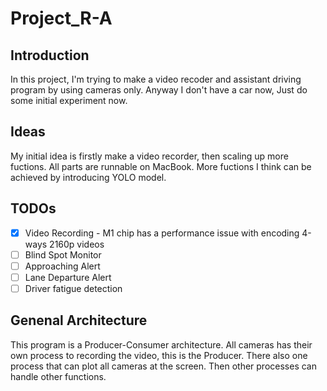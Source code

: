 # Project_R-A

## Introduction

In this project, I'm trying to make a video recoder and assistant driving program by using cameras only. Anyway I don't have a car now, Just do some initial experiment now.

## Ideas

My initial idea is firstly make a video recorder, then scaling up more fuctions. All parts are runnable on MacBook. More fuctions I think can be achieved by introducing YOLO model.

## TODOs

* [X]  Video Recording - M1 chip has a performance issue with encoding 4-ways 2160p videos
* [ ]  Blind Spot Monitor
* [ ]  Approaching Alert
* [ ]  Lane Departure Alert
* [ ]  Driver fatigue detection

## Genenal Architecture

This program is a Producer-Consumer architecture. All cameras has their own process to recording the video, this is the Producer. There also one process that can plot all cameras at the screen. Then other processes can handle other functions.
